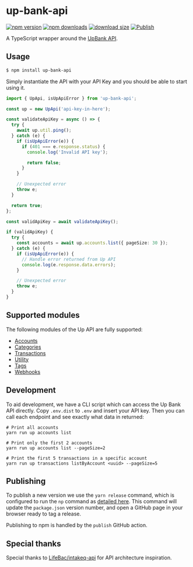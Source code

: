 # up-bank-api

[![npm version](https://badge.fury.io/js/up-bank-api.svg)](https://www.npmjs.com/package/up-bank-api)
[![npm downloads](https://img.shields.io/npm/dt/up-bank-api)](https://www.npmjs.com/package/up-bank-api)
[![download size](https://img.shields.io/bundlephobia/min/up-bank-api)](https://www.npmjs.com/package/up-bank-api)
[![Publish](https://github.com/ndench/up-bank-api/workflows/Publish/badge.svg)](https://github.com/ndench/up-bank-api/actions?query=workflow%3APublish)

A TypeScript wrapper around the [UpBank API](https://developer.up.com.au/).

## Usage

```sh
$ npm install up-bank-api
```

Simply instantiate the API with your API Key and you should be able to start using it.

```typescript
import { UpApi, isUpApiError } from 'up-bank-api';

const up = new UpApi('api-key-in-here');

const validateApiKey = async () => {
  try {
    await up.util.ping();
  } catch (e) {
    if (isUpApiError(e)) {
      if (401 === e.response.status) {
        console.log('Invalid API key');

        return false;
      }
    }

    // Unexpected error
    throw e;
  }

  return true;
};

const validApiKey = await validateApiKey();

if (validApiKey) {
  try {
    const accounts = await up.accounts.list({ pageSize: 30 });
  } catch (e) {
    if (isUpApiError(e)) {
      // Handle error returned from Up API
      console.log(e.response.data.errors);
    }

    // Unexpected error
    throw e;
  }
}
```

## Supported modules

The following modules of the Up API are fully supported:

- [Accounts](https://developer.up.com.au/#accounts)
- [Categories](https://developer.up.com.au/#categories)
- [Transactions](https://developer.up.com.au/#transactions)
- [Utility](https://developer.up.com.au/#utility_endpoints)
- [Tags](https://developer.up.com.au/#tags)
- [Webhooks](https://developer.up.com.au/#webhooks)

## Development

To aid development, we have a CLI script which can access the Up Bank API directly. Copy `.env.dist` to `.env` and 
insert your API key. Then you can call each endpoint and see exactly what data in returned:

```shell
# Print all accounts
yarn run up accounts list

# Print only the first 2 accounts
yarn run up accounts list --pageSize=2

# Print the first 5 transactions in a specific account
yarn run up transactions listByAccount <uuid> --pageSize=5
```

## Publishing

To publish a new version we use the `yarn release` command, which is configured to run the `np` command
as [detailed here](https://zellwk.com/blog/publish-to-npm/). This command will update the `package.json`
version number, and open a GitHub page in your browser ready to tag a release.

Publishing to npm is handled by the `publish` GitHub action.

## Special thanks

Special thanks to [LifeBac/intakeq-api](https://github.com/LifeBac/intakeq-api) for API architecture inspiration.
